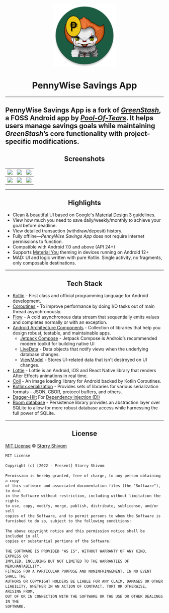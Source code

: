 <p align="center">
  <a href=""><img width="200" height="200" src="https://github.com/fpaulpalis/PennyWise-GreenStash/blob/main/app/src/main/res/mipmap-xxxhdpi/ic_launcher_round.webp"></a>
</p>
<h1 align="center">PennyWise Savings App</h1>

------

**PennyWise Savings App** is a fork of *[GreenStash](https://github.com/Pool-Of-Tears/GreenStash)*, a FOSS Android app by *[Pool-Of-Tears](https://github.com/Pool-Of-Tears)*. It helps users manage savings goals while maintaining *GreenStash*’s core functionality with project-specific modifications.
------

<h2 align="center">Screenshots</h2>

| ![](https://github.com/user-attachments/assets/abfc2f9c-bbe6-47cc-b172-f22ae73d28ae) | ![](https://github.com/user-attachments/assets/e51303eb-dbb4-476b-8c58-cb5c6ba43663) | ![](https://github.com/user-attachments/assets/0f46e1f2-60af-48ce-9501-73ee2cf51056) |
|------------------------------------------------------------------------------------------------|------------------------------------------------------------------------------------------------|------------------------------------------------------------------------------------------------|
| ![](https://github.com/user-attachments/assets/b7d86f8b-1861-4ee0-8c85-0382e4b806a0) | ![](https://github.com/user-attachments/assets/6d18e19e-f5fa-49e4-bc55-24d5ffa944f7) | ![](https://github.com/user-attachments/assets/74037d17-0191-404b-b413-f68fbcaec667) |

------

<h2 align="center">Highlights</h2>

- Clean & beautiful UI based on Google's [Material Design 3](https://m3.material.io/)
  guidelines.
- View how much you need to save daily/weekly/monthly to achieve your goal before deadline.
- View detailed transaction (withdraw/deposit) history.
- Fully offline—_PennyWise Savings App_ does not require internet permissions to function.
- Compatible with Android 7.0 and above (API 24+)
- Supports [Material You](https://www.androidpolice.com/everything-we-love-about-material-you/amp/) theming in devices running on Android 12+
- MAD: UI and logic written with pure Kotlin. Single activity, no fragments, only composable
  destinations.

------

<h2 align="center">Tech Stack</h2>

- [Kotlin](https://kotlinlang.org/) - First class and official programming language for Android
  development.
- [Coroutines](https://kotlinlang.org/docs/reference/coroutines-overview.html) - To improve
  performance by doing I/O tasks out of main thread asynchronously.
- [Flow](https://kotlinlang.org/api/kotlinx.coroutines/kotlinx-coroutines-core/kotlinx.coroutines.flow/-flow/) -
  A cold asynchronous data stream that sequentially emits values and completes normally or with an
  exception.
- [Android Architecture Components](https://developer.android.com/topic/libraries/architecture) -
  Collection of libraries that help you design robust, testable, and maintainable apps.
    - [Jetpack Compose](https://developer.android.com/jetpack/compose?gclsrc=ds&gclsrc=ds) - Jetpack
      Compose is Android’s recommended modern toolkit for building native UI
    - [LiveData](https://developer.android.com/topic/libraries/architecture/livedata) - Data objects
      that notify views when the underlying database changes.
    - [ViewModel](https://developer.android.com/topic/libraries/architecture/viewmodel) - Stores
      UI-related data that isn't destroyed on UI changes.
- [Lottie](https://airbnb.design/lottie) - Lottie is an Android, iOS and React Native library that
  renders After Effects animations in real time.
- [Coil](https://coil-kt.github.io/coil/compose) - An image loading library for Android backed by
  Kotlin Coroutines.
- [Kotlinx.serialization](https://kotlinlang.org/docs/serialization.html) - Provides sets of
  libraries for various serialization formats – JSON, CBOR, protocol buffers, and others.
- [Dagger-Hilt](https://dagger.dev/hilt)
  For [Dependency injection (DI)](https://developer.android.com/training/dependency-injection)
- [Room database](https://developer.android.com/jetpack/androidx/releases/room) - Persistence
  library provides an abstraction layer over SQLite to allow for more robust database access while
  harnessing the full power of SQLite.

------



<h2 align="center">License</h2>

[MIT License][license] © [Stɑrry Shivɑm][github]

[license]: /LICENSE

[github]: https://github.com/starry-shivam

```
MIT License

Copyright (c) [2022 - Present] Stɑrry Shivɑm

Permission is hereby granted, free of charge, to any person obtaining a copy
of this software and associated documentation files (the "Software"), to deal
in the Software without restriction, including without limitation the rights
to use, copy, modify, merge, publish, distribute, sublicense, and/or sell
copies of the Software, and to permit persons to whom the Software is
furnished to do so, subject to the following conditions:

The above copyright notice and this permission notice shall be included in all
copies or substantial portions of the Software.

THE SOFTWARE IS PROVIDED "AS IS", WITHOUT WARRANTY OF ANY KIND, EXPRESS OR
IMPLIED, INCLUDING BUT NOT LIMITED TO THE WARRANTIES OF MERCHANTABILITY,
FITNESS FOR A PARTICULAR PURPOSE AND NONINFRINGEMENT. IN NO EVENT SHALL THE
AUTHORS OR COPYRIGHT HOLDERS BE LIABLE FOR ANY CLAIM, DAMAGES OR OTHER
LIABILITY, WHETHER IN AN ACTION OF CONTRACT, TORT OR OTHERWISE, ARISING FROM,
OUT OF OR IN CONNECTION WITH THE SOFTWARE OR THE USE OR OTHER DEALINGS IN THE
SOFTWARE.
```
